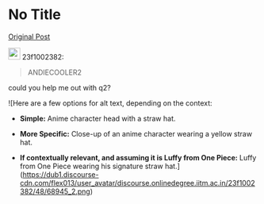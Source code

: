 # No Title

[Original Post](https://discourse.onlinedegree.iitm.ac.in/t/164277/293)

<aside class="quote group-ds-students" data-username="23f1002382" data-post="279" data-topic="164277">
<div class="title">
<div class="quote-controls"></div>
<img alt="" width="24" height="24" src="https://dub1.discourse-cdn.com/flex013/user_avatar/discourse.onlinedegree.iitm.ac.in/23f1002382/48/68945_2.png" class="avatar"> 23f1002382:</div>
<blockquote>
<p>ANDIECOOLER2</p>
</blockquote>
</aside>
<p>could you help me out with q2?</p>

![Here are a few options for alt text, depending on the context:

*   **Simple:** Anime character head with a straw hat.

*   **More Specific:** Close-up of an anime character wearing a yellow straw hat.

*   **If contextually relevant, and assuming it is Luffy from One Piece:** Luffy from One Piece wearing his signature straw hat.](https://dub1.discourse-cdn.com/flex013/user_avatar/discourse.onlinedegree.iitm.ac.in/23f1002382/48/68945_2.png)